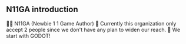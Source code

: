 ## N11GA introduction

🙋‍♀️ N11GA (Newbie 1 1 Game Author)
🌈 Currently this organization only accept 2 people since we don't have any plan to widen our reach.
🍿 We start with GODOT!

<!--

**Here are some ideas to get you started:**

🙋‍♀️ A short introduction - what is your organization all about? This 
🌈 Contribution guidelines - how can the community get involved?
👩‍💻 Useful resources - where can the community find your docs? Is there anything else the community should know?
🍿 Fun facts - what does your team eat for breakfast?
🧙 Remember, you can do mighty things with the power of [Markdown](https://docs.github.com/github/writing-on-github/getting-started-with-writing-and-formatting-on-github/basic-writing-and-formatting-syntax)
-->
